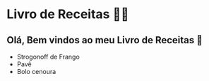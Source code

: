# Livro de Receitas :man_cook:



 ## 	Olá, Bem vindos ao meu Livro de Receitas :wave:

- Strogonoff de Frango
- Pavê
- Bolo cenoura
